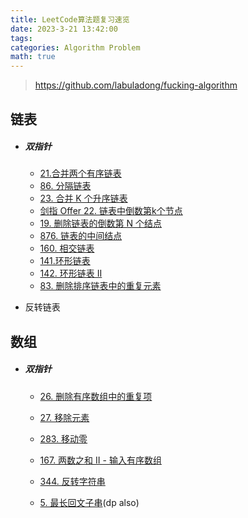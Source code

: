 ```yaml
---
title: LeetCode算法题复习速览
date: 2023-3-21 13:42:00
tags: 
categories: Algorithm Problem
math: true
---
```


> https://github.com/labuladong/fucking-algorithm

## 链表

- ##### 双指针

  - [21.合并两个有序链表](https://leetcode.cn/problems/merge-two-sorted-lists/)
  - [86. 分隔链表](https://leetcode.cn/problems/partition-list/)
  - [23. 合并 K 个升序链表](https://leetcode.cn/problems/merge-k-sorted-lists/)
  - [剑指 Offer 22. 链表中倒数第k个节点](https://leetcode.cn/problems/lian-biao-zhong-dao-shu-di-kge-jie-dian-lcof/)
  - [19. 删除链表的倒数第 N 个结点](https://leetcode.cn/problems/remove-nth-node-from-end-of-list/)
  - [876. 链表的中间结点](https://leetcode.cn/problems/middle-of-the-linked-list/)
  - [160. 相交链表](https://leetcode.cn/problems/intersection-of-two-linked-lists/)
  - [141.环形链表](https://leetcode.cn/problems/linked-list-cycle/)
  - [142. 环形链表 II](https://leetcode.cn/problems/linked-list-cycle-ii/) 
  - [83. 删除排序链表中的重复元素](https://leetcode.cn/problems/remove-duplicates-from-sorted-list/)

- 反转链表



## 数组

- ##### 双指针

  - [26. 删除有序数组中的重复项](https://leetcode.cn/problems/remove-duplicates-from-sorted-array/)

  - [27. 移除元素](https://leetcode.cn/problems/remove-element/)

  - [283. 移动零](https://leetcode.cn/problems/move-zeroes/)

  - [167. 两数之和 II - 输入有序数组](https://leetcode.cn/problems/two-sum-ii-input-array-is-sorted/)

  - [344. 反转字符串](https://leetcode.cn/problems/reverse-string/)

  - [5. 最长回文子串](https://leetcode.cn/problems/longest-palindromic-substring/)(dp also)



